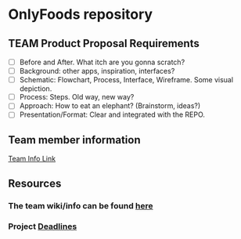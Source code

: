 # OnlyFoods repository

## TEAM Product Proposal Requirements
- [ ] Before and After. What itch are you gonna scratch? 
- [ ] Background: other apps, inspiration, interfaces?
- [ ] Schematic: Flowchart, Process, Interface, Wireframe. Some visual depiction.
- [ ] Process: Steps. Old way, new way? 
- [ ] Approach: How to eat an elephant? (Brainstorm, ideas?) 
- [ ] Presentation/Format: Clear and integrated with the REPO. 

## Team member information
[Team Info Link](https://github.com/JustinK72/Functional-Product/blob/main/TeamInfo.MD)

## Resources
### The team wiki/info can be found [here](https://github.com/JustinK72/Functional-Product/wiki)
### Project [Deadlines](https://github.com/JustinK72/Functional-Product/projects/1)

